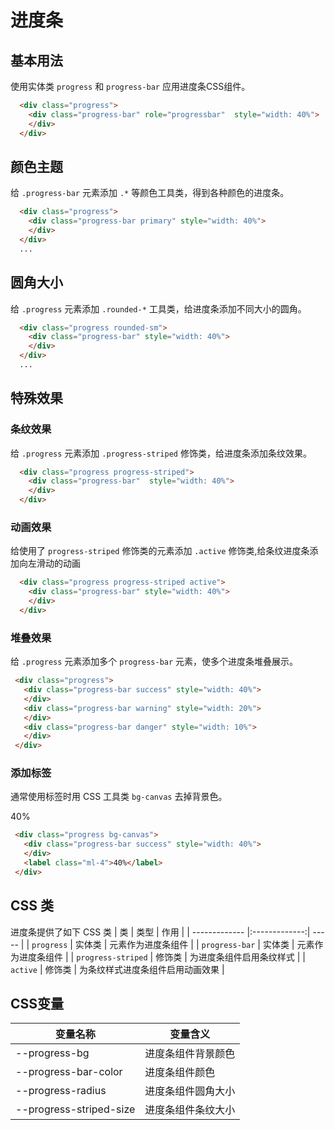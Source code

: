 # 进度条

## 基本用法

使用实体类 `progress` 和 `progress-bar` 应用进度条CSS组件。

<Example>
   <div class="progress">
     <div class="progress-bar" role="progressbar" style="width: 40%">
     </div>
   </div>
</Example>

```html
  <div class="progress">
    <div class="progress-bar" role="progressbar"  style="width: 40%">
    </div>
  </div>
```

## 颜色主题

给 `.progress-bar` 元素添加 `.*` 等颜色工具类，得到各种颜色的进度条。

 <Example>
     <template v-for="item in array" >
       <div class="progress mb-5">
         <div :class="item" class="progress-bar" style="width: 40%">
         </div>
       </div>
     </template>
 </Example>

```html
  <div class="progress">
    <div class="progress-bar primary" style="width: 40%">
    </div>
  </div>
  ... 
```
## 圆角大小

给 `.progress` 元素添加 `.rounded-*` 工具类，给进度条添加不同大小的圆角。

<Example>
   <div v-for="item in arrayRounded" :class="item" class="progress mb-5">
     <div class="progress-bar" style="width: 40%">
     </div>
   </div>
</Example>

```html
  <div class="progress rounded-sm">
    <div class="progress-bar" style="width: 40%">
    </div>
  </div>
  ...
```
## 特殊效果

### 条纹效果

给 `.progress` 元素添加 `.progress-striped` 修饰类，给进度条添加条纹效果。

<Example>
   <div class="progress progress-striped">
     <div class="progress-bar" style="width: 40%">
     </div>
   </div>
</Example>


 ```html
   <div class="progress progress-striped">
     <div class="progress-bar"  style="width: 40%">
     </div>
   </div>
 ```

###  动画效果

给使用了 `progress-striped` 修饰类的元素添加 `.active` 修饰类,给条纹进度条添加向左滑动的动画

<Example>
   <div class="progress progress-striped active">
     <div class="progress-bar" style="width: 40%">
     </div>
   </div>
</Example>

 ```html
   <div class="progress progress-striped active">
     <div class="progress-bar" style="width: 40%">
     </div>
   </div>
 ```

### 堆叠效果

给 `.progress` 元素添加多个 `progress-bar` 元素，使多个进度条堆叠展示。

<Example> 
 <div class="progress">
   <div class="progress-bar success" style="width: 40%">
   </div>
   <div class="progress-bar warning" style="width: 20%">
   </div>
   <div class="progress-bar danger" style="width: 10%">
   </div>
 </div>
</Example>

```html
 <div class="progress">
   <div class="progress-bar success" style="width: 40%">
   </div>
   <div class="progress-bar warning" style="width: 20%">
   </div>
   <div class="progress-bar danger" style="width: 10%">
   </div>
 </div>
```

### 添加标签

通常使用标签时用 CSS 工具类 `bg-canvas` 去掉背景色。

<Example> 
 <div class="progress bg-canvas">
   <div class="progress-bar success" style="width: 40%">
   </div>
   <label class="ml-4">40%</label>
 </div>
</Example>

```html
 <div class="progress bg-canvas">
   <div class="progress-bar success" style="width: 40%">
   </div>
   <label class="ml-4">40%</label>
 </div>
```

## CSS 类

进度条提供了如下 CSS 类
 | 类        | 类型           | 作用  |
 | ------------- |:-------------:| ----- |
 | `progress`          | 实体类 | 元素作为进度条组件 |
 | `progress-bar`      | 实体类 | 元素作为进度条组件 |
 | `progress-striped`  | 修饰类 | 为进度条组件启用条纹样式 |
 | `active`            | 修饰类 | 为条纹样式进度条组件启用动画效果 |

## CSS变量
| 变量名称 | 变量含义 |
| -------- | -------- |
| --progress-bg           | 进度条组件背景颜色 |
| --progress-bar-color    | 进度条组件颜色     |
| --progress-radius       | 进度条组件圆角大小 |
| --progress-striped-size | 进度条组件条纹大小 |

 <script setup>
   const array = [
     "primary",
     "secondary",
     "success",
     "warning",
     "danger",
   ];
   const arrayRounded = [
     'rounded-sm',
     'rounded',
     'rounded-md',
     'rounded-lg',
     'rounded-xl',
     'rounded-full',
     'rounded-none',
     'circle',
   ]
</script>

